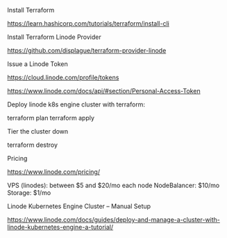 Install Terraform

https://learn.hashicorp.com/tutorials/terraform/install-cli

Install Terraform Linode Provider

https://github.com/displague/terraform-provider-linode

Issue a Linode Token

https://cloud.linode.com/profile/tokens

https://www.linode.com/docs/api/#section/Personal-Access-Token


Deploy linode k8s engine cluster with terraform:

terraform plan
terraform apply

Tier the cluster down

terraform destroy


Pricing

https://www.linode.com/pricing/

VPS (linodes): between $5 and $20/mo each node
NodeBalancer: $10/mo
Storage: $1/mo


Linode Kubernetes Engine Cluster – Manual Setup

https://www.linode.com/docs/guides/deploy-and-manage-a-cluster-with-linode-kubernetes-engine-a-tutorial/
